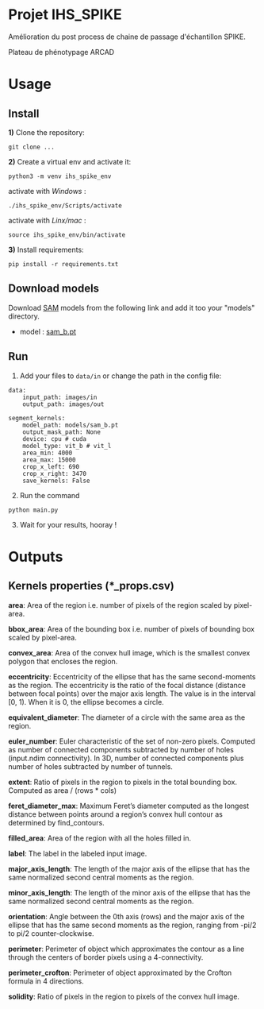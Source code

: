 # Projet IHS_SPIKE

Amélioration du post process de chaine de passage d'échantillon SPIKE.

Plateau de phénotypage ARCAD

# Usage

## Install

**1)** Clone the repository:
   
```
git clone ...
```



**2)** Create a virtual env and activate it:

```
python3 -m venv ihs_spike_env
```


activate with *Windows* : 
```
./ihs_spike_env/Scripts/activate
```


activate with *Linx/mac* :
```
source ihs_spike_env/bin/activate
```

**3)** Install requirements:

```
pip install -r requirements.txt
```

## Download models

Download [SAM](https://github.com/facebookresearch/segment-anything) models from the following link
and add it too your "models" directory.

- model : [sam_b.pt](https://github.com/ultralytics/assets/releases/download/v8.2.0/sam_b.pt)

## Run

1) Add your files to `data/in` or change the path in the config file: 

```{yml}
data:
    input_path: images/in
    output_path: images/out

segment_kernels:
    model_path: models/sam_b.pt
    output_mask_path: None
    device: cpu # cuda
    model_type: vit_b # vit_l
    area_min: 4000
    area_max: 15000
    crop_x_left: 690 
    crop_x_right: 3470
    save_kernels: False
```

2) Run the command
```
python main.py
```

3) Wait for your results, hooray !

# Outputs

## Kernels properties (*_props.csv) 

**area**: Area of the region i.e. number of pixels of the region scaled by pixel-area.

**bbox_area**: Area of the bounding box i.e. number of pixels of bounding box scaled by pixel-area.

**convex_area**: Area of the convex hull image, which is the smallest convex polygon that encloses the region.

**eccentricity**: Eccentricity of the ellipse that has the same second-moments as the region. The eccentricity is the ratio of the focal distance (distance between focal points) over the major axis length. The value is in the interval [0, 1). When it is 0, the ellipse becomes a circle.

**equivalent_diameter**: The diameter of a circle with the same area as the region.

**euler_number**: Euler characteristic of the set of non-zero pixels. Computed as number of connected components subtracted by number of holes (input.ndim connectivity). In 3D, number of connected components plus number of holes subtracted by number of tunnels.

**extent**: Ratio of pixels in the region to pixels in the total bounding box. Computed as area / (rows * cols)

**feret_diameter_max**: Maximum Feret’s diameter computed as the longest distance between points around a region’s convex hull contour as determined by find_contours.

**filled_area**: Area of the region with all the holes filled in.

**label**: The label in the labeled input image.

**major_axis_length**: The length of the major axis of the ellipse that has the same normalized second central moments as the region.

**minor_axis_length**: The length of the minor axis of the ellipse that has the same normalized second central moments as the region.

**orientation**: Angle between the 0th axis (rows) and the major axis of the ellipse that has the same second moments as the region, ranging from -pi/2 to pi/2 counter-clockwise.

**perimeter**: Perimeter of object which approximates the contour as a line through the centers of border pixels using a 4-connectivity.

**perimeter_crofton**: Perimeter of object approximated by the Crofton formula in 4 directions.

**solidity**: Ratio of pixels in the region to pixels of the convex hull image.



